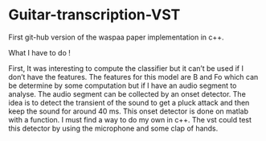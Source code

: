 # Guitar-transcription-VST

First git-hub version of the waspaa paper implementation in c++.


What I have to do !

First, It was interesting to compute the classifier but it can’t be used if I don’t have the features. The features for this model are B and Fo which can be determine by some computation but if I have an audio segment to analyse. The audio segment can be collected by an onset detector. The idea is to detect the transient of the sound to get a pluck attack and then keep the sound for around 40 ms. 
This onset detector is done on matlab with a function. I must find a way to do my own in c++.
The vst could test this detector by using the microphone and some clap of hands.
